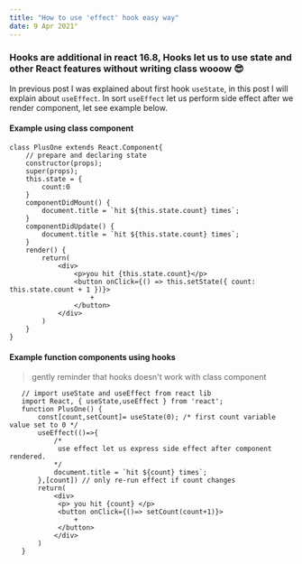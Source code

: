 ```yaml
---
title: "How to use 'effect' hook easy way"
date: 9 Apr 2021"
---
```


### Hooks are additional in react 16.8, Hooks let us to use state and other React features without writing class wooow 😎
In previous post I was explained about first hook `useState`, in this post I will explain about `useEffect`.
In sort `useEffect` let us perform side effect after we render component, let see example below.

#### Example using class component
```
class PlusOne extends React.Component{
    // prepare and declaring state 
    constructor(props);
    super(props);
    this.state = {
        count:0
    }
    componentDidMount() {
        document.title = `hit ${this.state.count} times`;
    }
    componentDidUpdate() {
        document.title = `hit ${this.state.count} times`;
    }
    render() {
        return(
            <div>
                <p>you hit {this.state.count}</p>
                <button onClick={() => this.setState({ count: this.state.count + 1 })}>
                    +
                </button>
            </div>
        )
    }
}
```
#### Example function components using hooks

>   gently reminder that hooks doesn't work with class component 
```
   // import useState and useEffect from react lib
   import React, { useState,useEffect } from 'react';
   function PlusOne() {
       const[count,setCount]= useState(0); /* first count variable value set to 0 */
       useEffect(()=>{
           /*
            use effect let us express side effect after component rendered.   
           */
           document.title = `hit ${count} times`; 
       },[count]) // only re-run effect if count changes
       return(
           <div>
            <p> you hit {count} </p>
            <button onClick={()=> setCount(count+1)}>
                +
            </button>
           </div>
       )
   }
```


